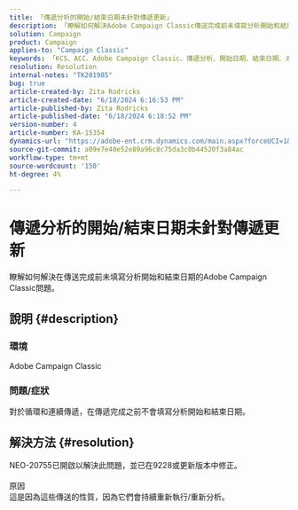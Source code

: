 ```yaml
---
title: 「傳遞分析的開始/結束日期未針對傳遞更新」
description: 「瞭解如何解決Adobe Campaign Classic傳送完成前未填寫分析開始和結束日期的問題。」
solution: Campaign
product: Campaign
applies-to: "Campaign Classic"
keywords: 「KCS、ACC、Adobe Campaign Classic、傳遞分析、開始日期、結束日期、未正確更新、循環傳遞、持續傳遞、NEO-20755」
resolution: Resolution
internal-notes: "TK201985"
bug: true
article-created-by: Zita Rodricks
article-created-date: "6/18/2024 6:16:53 PM"
article-published-by: Zita Rodricks
article-published-date: "6/18/2024 6:18:52 PM"
version-number: 4
article-number: KA-15354
dynamics-url: "https://adobe-ent.crm.dynamics.com/main.aspx?forceUCI=1&pagetype=entityrecord&etn=knowledgearticle&id=142e58eb-9e2d-ef11-840a-002248084fbb"
source-git-commit: a09e7e40e52e89a96c8c75da3c0b44520f3a84ac
workflow-type: tm+mt
source-wordcount: '150'
ht-degree: 4%

---
```


# 傳遞分析的開始/結束日期未針對傳遞更新


瞭解如何解決在傳送完成前未填寫分析開始和結束日期的Adobe Campaign Classic問題。

## 說明 {#description}


### 環境

Adobe Campaign Classic



### 問題/症狀

對於循環和連續傳遞，在傳遞完成之前不會填寫分析開始和結束日期。






## 解決方法 {#resolution}


NEO-20755已開啟以解決此問題，並已在9228或更新版本中修正。
<br><br>原因<br>這是因為這些傳送的性質，因為它們會持續重新執行/重新分析。